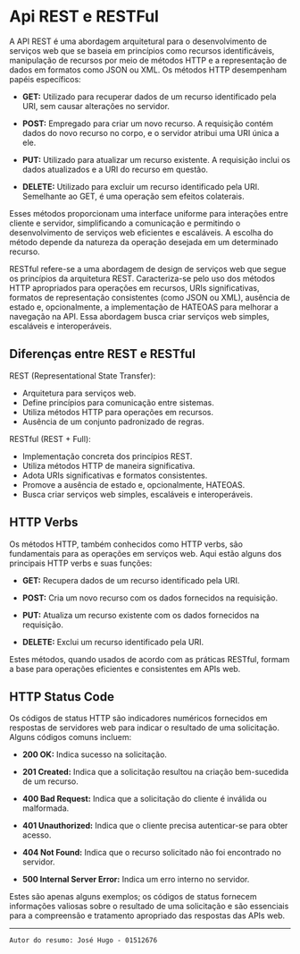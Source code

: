   # Api REST e RESTFul
A API REST é uma abordagem arquitetural para o desenvolvimento de serviços web que se baseia em princípios como recursos
identificáveis, manipulação de recursos por meio de métodos HTTP e a representação de dados em formatos como JSON ou XML.
Os métodos HTTP desempenham papéis específicos:

- **GET:** Utilizado para recuperar dados de um recurso identificado pela URI, sem causar alterações no servidor.
  
- **POST:** Empregado para criar um novo recurso. A requisição contém dados do novo recurso no corpo, e o servidor atribui uma URI única a ele.

- **PUT:** Utilizado para atualizar um recurso existente. A requisição inclui os dados atualizados e a URI do recurso em questão.

- **DELETE:** Utilizado para excluir um recurso identificado pela URI. Semelhante ao GET, é uma operação sem efeitos colaterais.

Esses métodos proporcionam uma interface uniforme para interações entre cliente e servidor, simplificando a comunicação e 
permitindo o desenvolvimento de serviços web eficientes e escaláveis. A escolha do método depende da natureza da operação
desejada em um determinado recurso.

RESTful refere-se a uma abordagem de design de serviços web que segue os princípios da arquitetura REST. Caracteriza-se
pelo uso dos métodos HTTP apropriados para operações em recursos, URIs significativas, formatos de representação consistentes
(como JSON ou XML), ausência de estado e, opcionalmente, a implementação de HATEOAS para melhorar a navegação na API.
Essa abordagem busca criar serviços web simples, escaláveis e interoperáveis.

## Diferenças entre REST e RESTful

REST (Representational State Transfer):

- Arquitetura para serviços web.
- Define princípios para comunicação entre sistemas.
- Utiliza métodos HTTP para operações em recursos.
- Ausência de um conjunto padronizado de regras.

RESTful (REST + Full):

- Implementação concreta dos princípios REST.
- Utiliza métodos HTTP de maneira significativa.
- Adota URIs significativas e formatos consistentes.
- Promove a ausência de estado e, opcionalmente, HATEOAS.
- Busca criar serviços web simples, escaláveis e interoperáveis.

## HTTP Verbs

Os métodos HTTP, também conhecidos como HTTP verbs, são fundamentais para as operações em serviços web. Aqui estão alguns dos principais HTTP verbs e suas funções:

- **GET:** Recupera dados de um recurso identificado pela URI.

- **POST:** Cria um novo recurso com os dados fornecidos na requisição.

- **PUT:** Atualiza um recurso existente com os dados fornecidos na requisição.

- **DELETE:** Exclui um recurso identificado pela URI.

Estes métodos, quando usados de acordo com as práticas RESTful, formam a base para operações eficientes e consistentes em APIs web.

## HTTP Status Code

Os códigos de status HTTP são indicadores numéricos fornecidos em respostas de servidores web para indicar o resultado de uma solicitação. Alguns códigos comuns incluem:

- **200 OK:** Indica sucesso na solicitação.

- **201 Created:** Indica que a solicitação resultou na criação bem-sucedida de um recurso.

- **400 Bad Request:** Indica que a solicitação do cliente é inválida ou malformada.

- **401 Unauthorized:** Indica que o cliente precisa autenticar-se para obter acesso.

- **404 Not Found:** Indica que o recurso solicitado não foi encontrado no servidor.

- **500 Internal Server Error:** Indica um erro interno no servidor.

Estes são apenas alguns exemplos; os códigos de status fornecem informações valiosas sobre o resultado de uma solicitação e são essenciais para a compreensão e tratamento apropriado das respostas das APIs web.

  ---

    Autor do resumo: José Hugo - 01512676
